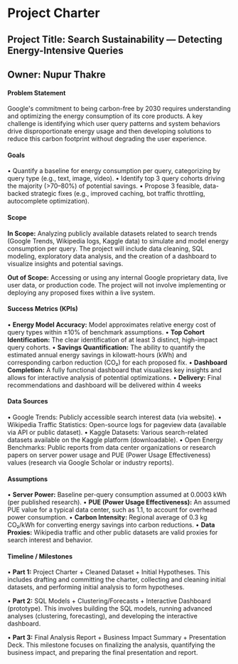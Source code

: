 # **Project Charter**


## **Project Title: Search Sustainability — Detecting Energy-Intensive Queries**

## **Owner: Nupur Thakre**



#### **Problem Statement**

Google's commitment to being carbon-free by 2030 requires understanding and optimizing the energy consumption of its core products. A key challenge is identifying which user query patterns and system behaviors drive disproportionate energy usage and then developing solutions to reduce this carbon footprint without degrading the user experience.


#### **Goals**

• Quantify a baseline for energy consumption per query, categorizing by query type (e.g., text, image, video).
• Identify top 3 query cohorts driving the majority (>70–80%) of potential savings.
• Propose 3 feasible, data-backed strategic fixes (e.g., improved caching, bot traffic throttling, autocomplete optimization).


#### **Scope**

**In Scope:** Analyzing publicly available datasets related to search trends (Google Trends, Wikipedia logs, Kaggle data) to simulate and model energy consumption per query. The project will include data cleaning, SQL modeling, exploratory data analysis, and the creation of a dashboard to visualize insights and potential savings.

**Out of Scope:** Accessing or using any internal Google proprietary data, live user data, or production code. The project will not involve implementing or deploying any proposed fixes within a live system.


#### **Success Metrics (KPIs)**

• **Energy Model Accuracy:** Model approximates relative energy cost of query types within ±10% of benchmark assumptions.
• **Top Cohort Identification:** The clear identification of at least 3 distinct, high-impact query cohorts.
• **Savings Quantification:** The ability to quantify the estimated annual energy savings in kilowatt-hours (kWh) and corresponding carbon reduction (CO₂) for each proposed fix.
• **Dashboard Completion:** A fully functional dashboard that visualizes key insights and allows for interactive analysis of potential optimizations.
• **Delivery:** Final recommendations and dashboard will be delivered within 4 weeks


#### **Data Sources**

• Google Trends: Publicly accessible search interest data (via website).
• Wikipedia Traffic Statistics: Open-source logs for pageview data (available via API or public dataset).
• Kaggle Datasets: Various search-related datasets available on the Kaggle platform (downloadable).
• Open Energy Benchmarks: Public reports from data center organizations or research papers on server power usage and PUE (Power Usage Effectiveness) values (research via Google Scholar or industry reports).


#### **Assumptions**

• **Server Power:** Baseline per-query consumption assumed at 0.0003 kWh (per published research).
• **PUE (Power Usage Effectiveness):** An assumed PUE value for a typical data center, such as 1.1, to account for overhead power consumption.
• **Carbon Intensity:** Regional average of 0.3 kg CO₂/kWh for converting energy savings into carbon reductions.
• **Data Proxies:** Wikipedia traffic and other public datasets are valid proxies for search interest and behavior.


#### **Timeline / Milestones**

• **Part 1:** Project Charter + Cleaned Dataset + Initial Hypotheses. This includes drafting and committing the charter, collecting and cleaning initial datasets, and performing initial analysis to form hypotheses.

• **Part 2:** SQL Models + Clustering/Forecasts + Interactive Dashboard (prototype). This involves building the SQL models, running advanced analyses (clustering, forecasting), and developing the interactive dashboard.

• **Part 3:** Final Analysis Report + Business Impact Summary + Presentation Deck. This milestone focuses on finalizing the analysis, quantifying the business impact, and preparing the final presentation and report.

